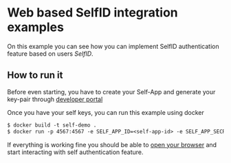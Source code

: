 # Web based SelfID integration examples

On this example you can see how you can implement SelfID authentication feature based on users *SelfID*.

## How to run it

Before even starting, you have to create your Self-App and generate your key-pair through [developer portal](https://developer.selfid.net/)

Once you have your self keys, you can run this example using docker
```dockerfile
$ docker build -t self-demo .
$ docker run -p 4567:4567 -e SELF_APP_ID=<self-app-id> -e SELF_APP_SECRET=<self-app-secret> self-demo
```  

If everything is working fine you should be able to [open your browser](http://localhost:4567) and start interacting with self authentication feature. 